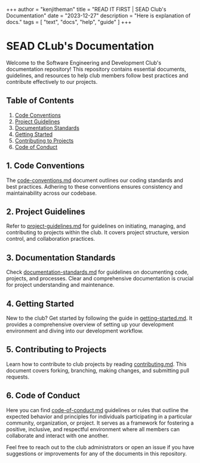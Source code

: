 +++
author = "kenjitheman"
title = "READ IT FIRST | SEAD Club's Documentation"
date = "2023-12-27"
description = "Here is explanation of docs."
tags = [
    "text",
    "docs",
    "help",
    "guide"
]
+++

# SEAD CLub's Documentation

Welcome to the Software Engineering and Development Club's documentation repository! This repository contains essential documents, guidelines, and resources to help club members follow best practices and contribute effectively to our projects.

## Table of Contents

1. [Code Conventions](/docs/code-conventions)
2. [Project Guidelines](/docs/project-guidelines)
3. [Documentation Standards](/docs/documentation-standards)
4. [Getting Started](/docs/getting-started)
5. [Contributing to Projects](/docs/contributing)
6. [Code of Conduct](/docs/code-of-conduct)

## 1. Code Conventions

The [code-conventions.md](/docs/code-conventions) document outlines our coding standards and best practices. Adhering to these conventions ensures consistency and maintainability across our codebase.

## 2. Project Guidelines

Refer to [project-guidelines.md](/docs/project-guidelines) for guidelines on initiating, managing, and contributing to projects within the club. It covers project structure, version control, and collaboration practices.

## 3. Documentation Standards

Check [documentation-standards.md](/docs/documentation-standards) for guidelines on documenting code, projects, and processes. Clear and comprehensive documentation is crucial for project understanding and maintenance.

## 4. Getting Started

New to the club? Get started by following the guide in [getting-started.md](/docs/getting-started). It provides a comprehensive overview of setting up your development environment and diving into our development workflow.

## 5. Contributing to Projects

Learn how to contribute to club projects by reading [contributing.md](/docs/contributing). This document covers forking, branching, making changes, and submitting pull requests.

## 6. Code of Conduct

Here you can find [code-of-conduct.md](/docs/code-of-conduct) guidelines or rules that outline the expected behavior and principles for individuals participating in a particular community, organization, or project. It serves as a framework for fostering a positive, inclusive, and respectful environment where all members can collaborate and interact with one another.

Feel free to reach out to the club administrators or open an issue if you have suggestions or improvements for any of the documents in this repository.
